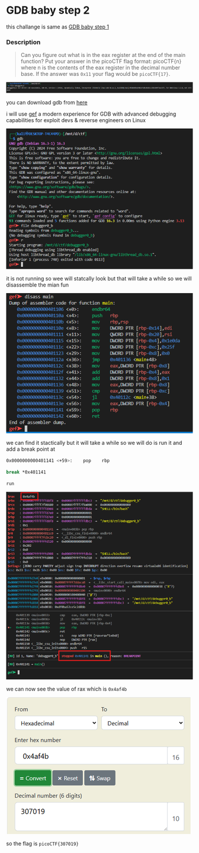 # **GDB baby step 2**


this challange is same as [GDB baby step 1](../7/)

### Description

> Can you figure out what is in the eax register at the end of the main function? Put your answer in the picoCTF flag format: picoCTF{n} where n is the contents of the eax register in the decimal number base. If the answer was `0x11` your flag would be `picoCTF{17}`.

![file](./img/file.png) 


you can download gdb from [here](https://www.sourceware.org/gdb/) 

i will use [gef](https://github.com/hugsy/gef.git) a modern experience for GDB with advanced debugging capabilities for exploit devs & reverse engineers on Linux


![no_run](./img/nowork.png)

it is not running so wee will statcally look but that will take a while so we will disassemble the mian fun


![main](./img/mian.png)

we can find it stactically but it will take a while so we will do is run it and add a break point at 


```bash
0x0000000000401141 <+59>:    pop    rbp
```

```bash
break *0x401141
```

```bash
run
```


![rax](./img/rax.png)


we can now see the value of rax which is `0x4af4b`


![convert](./img/convert.png)

so the flag is `picoCTF{307019}`